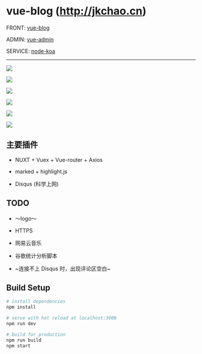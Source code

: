 # vue-blog (http://jkchao.cn)

FRONT: [vue-blog](https://github.com/jkchao/vue-blog)

ADMIN: [vue-admin](https://github.com/jkchao/vue-admin)

SERVICE: [node-koa](https://github.com/jkchao/node-koa)

---

![](https://github.com/jkchao/vue-blog/raw/master/images/1.png)

![](https://github.com/jkchao/vue-blog/raw/master/images/2.png)

![](https://github.com/jkchao/vue-blog/raw/master/images/3.png)

![](https://github.com/jkchao/vue-blog/raw/master/images/4.png)

![](https://github.com/jkchao/vue-blog/raw/master/images/5.png)

![](https://github.com/jkchao/vue-blog/raw/master/images/6.png)



## 主要插件

 - NUXT + Vuex + Vue-router + Axios

 - marked + highlight.js
 
 - Disqus (科学上网)

 
## TODO

- ～logo～

- HTTPS

- 网易云音乐

- 谷歌统计分析脚本

- ~连接不上 Disqus 时，出现评论区空白~


## Build Setup

``` bash
# install dependencies
npm install

# serve with hot reload at localhost:3000
npm run dev

# build for production
npm run build
npm start

```



